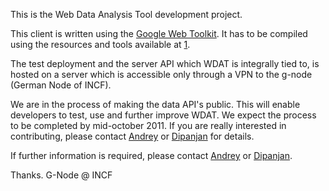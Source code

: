 This is the Web Data Analysis Tool development project.

This client is written using the [Google Web Toolkit][1]. It has to be
compiled using the resources and tools available at [1][1]. 

The test deployment and the server API which WDAT is integrally tied
to, is hosted on a server which is accessible only through a VPN to
the g-node (German Node of INCF). 

We are in the process of making the data API's public. This will
enable developers to test, use and further improve WDAT. We expect the
process to be completed by mid-october 2011. If you are really
interested in contributing, please contact [Andrey][2] or
[Dipanjan][3] for details.

If further information is required, please contact [Andrey][2] or 
[Dipanjan][3].

Thanks.
G-Node @ INCF

[1]: http://code.google.com/p/google-web-toolkit/
[2]: mailto:sobolev@biologie.uni-muenchen.de
[3]: mailto:dipanjan.mu@gmail.com

